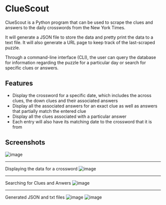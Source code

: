 # ClueScout
ClueScout is a Python program that can be used to scrape the clues and answers to the daily crosswords from the New York Times. 

It will generate a JSON file to store the data and pretty print the data to a text file. It will also generate a URL page to keep track of the last-scraped puzzle.

Through a command-line interface (CLI), the user can query the database for information regarding the puzzle for a particular day or search for specific clues or answers.

## Features
- Display the crossword for a specific date, which includes the across clues, the down clues and their associated answers
- Display all the associated answers for an exact clue as well as answers that partially match the entered clue
- Display all the clues associated with a particular answer
- Each entry will also have its matching date to the crossword that it is from

## Screenshots
![image](https://user-images.githubusercontent.com/113871762/228068732-f2db5988-08a6-4ef5-b108-2756b00406c7.png)
___
Displaying the data for a crossword
![image](https://user-images.githubusercontent.com/113871762/228068779-ccbf08f8-1ded-4850-b734-ea53d50d30ba.png)
___
Searching for Clues and Anwers
![image](https://user-images.githubusercontent.com/113871762/228068813-aaacfe2b-772d-4e09-bccd-5ddb06566695.png)
___
Generated JSON and txt files
![image](https://user-images.githubusercontent.com/113871762/228068900-44535c51-4fb1-4b36-92e0-bc55283756b7.png)
![image](https://user-images.githubusercontent.com/113871762/228068952-837ab44f-6fbb-4711-9cae-b1f9689a2ba9.png)
